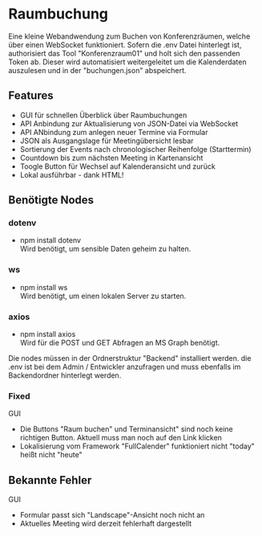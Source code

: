 # Raumbuchung
Eine kleine Webandwendung zum Buchen von Konferenzräumen, welche über einen WebSocket funktioniert. Sofern die .env Datei hinterlegt ist, authorisiert das Tool "Konferenzraum01" und holt sich den passenden Token ab. Dieser wird automatisiert weitergeleitet um die Kalenderdaten auszulesen und in der "buchungen.json" abspeichert.

## Features
- GUI für schnellen Überblick über Raumbuchungen
- API Anbindung zur Aktualisierung von JSON-Datei via WebSocket
- API ANbindung zum anlegen neuer Termine via Formular
- JSON als Ausgangslage für Meetingübersicht lesbar
- Sortierung der Events nach chronologischer Reihenfolge (Starttermin)
- Countdown bis zum nächsten Meeting in Kartenansicht
- Toogle Button für Wechsel auf Kalenderansicht und zurück
- Lokal ausführbar - dank HTML!

## Benötigte Nodes
### dotenv
- npm install dotenv    
Wird benötigt, um sensible Daten geheim zu halten.

### ws 
- npm install ws        
Wird benötigt, um einen lokalen Server zu starten. 

### axios
- npm install axios    
Wird für die POST und GET Abfragen an MS Graph benötigt.

Die nodes müssen in der Ordnerstruktur "Backend" installiert werden. die .env ist bei dem Admin / Entwickler anzufragen und muss ebenfalls im Backendordner hinterlegt werden. 

### Fixed
GUI
- Die Buttons "Raum buchen" und Terminansicht" sind noch keine richtigen Button.
Aktuell muss man noch auf den Link klicken
- Lokalisierung vom Framework "FullCalender" funktioniert nicht
"today" heißt nicht "heute"

## Bekannte Fehler
GUI
- Formular passt sich "Landscape"-Ansicht noch nicht an
- Aktuelles Meeting wird derzeit fehlerhaft dargestellt
